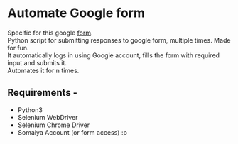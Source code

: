 # Automate Google form

Specific for this google [form](https://goo.gl/axxoza).  
Python script for submitting responses to google form, multiple times. Made for fun.  
It automatically logs in using Google account, fills the form with required input and submits it.  
Automates it for n times.  

## Requirements -
* Python3
* Selenium WebDriver
* Selenium Chrome Driver
* Somaiya Account (or form access) :p
